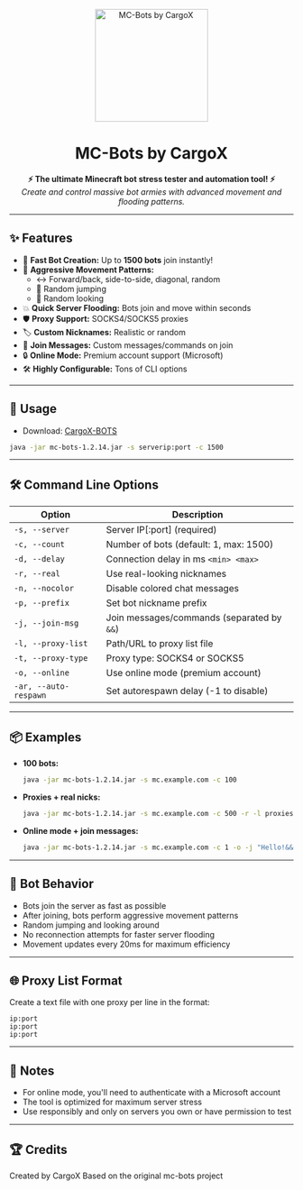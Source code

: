 <p align="center">
  <img src="https://placehold.co/200x200?text=MC-Bots" alt="MC-Bots by CargoX" width="200"/>
</p>

<h1 align="center">MC-Bots by CargoX</h1>
<p align="center">
  <b>⚡ The ultimate Minecraft bot stress tester and automation tool! ⚡</b><br>
  <i>Create and control massive bot armies with advanced movement and flooding patterns.</i>
</p>

---

## ✨ Features

- 🚀 **Fast Bot Creation:** Up to <b>1500 bots</b> join instantly!
- 🤖 **Aggressive Movement Patterns:**
  - ↔️ Forward/back, side-to-side, diagonal, random
  - 🦘 Random jumping
  - 👀 Random looking
- 💥 **Quick Server Flooding:** Bots join and move within seconds
- 🛡️ **Proxy Support:** SOCKS4/SOCKS5 proxies
- 🏷️ **Custom Nicknames:** Realistic or random
- 💬 **Join Messages:** Custom messages/commands on join
- 🔒 **Online Mode:** Premium account support (Microsoft)
- 🛠️ **Highly Configurable:** Tons of CLI options

---

## 🚀 Usage

- Download: [CargoX-BOTS](https://mega.nz/file/UogGgR4Z#9PIKDi_0t4jqsvC4MELgMoBPEg19JTzTngXHATvWd6I)

```bash
java -jar mc-bots-1.2.14.jar -s serverip:port -c 1500
```

---

## 🛠️ Command Line Options

| Option                | Description                                         |
|-----------------------|-----------------------------------------------------|
| `-s, --server`        | Server IP[:port] (required)                         |
| `-c, --count`         | Number of bots (default: 1, max: 1500)              |
| `-d, --delay`         | Connection delay in ms `<min> <max>`                |
| `-r, --real`          | Use real-looking nicknames                          |
| `-n, --nocolor`       | Disable colored chat messages                       |
| `-p, --prefix`        | Set bot nickname prefix                             |
| `-j, --join-msg`      | Join messages/commands (separated by `&&`)          |
| `-l, --proxy-list`    | Path/URL to proxy list file                         |
| `-t, --proxy-type`    | Proxy type: SOCKS4 or SOCKS5                        |
| `-o, --online`        | Use online mode (premium account)                   |
| `-ar, --auto-respawn` | Set autorespawn delay (-1 to disable)               |

---

## 📦 Examples

- **100 bots:**
  ```bash
  java -jar mc-bots-1.2.14.jar -s mc.example.com -c 100
  ```
- **Proxies + real nicks:**
  ```bash
  java -jar mc-bots-1.2.14.jar -s mc.example.com -c 500 -r -l proxies.txt -t SOCKS4
  ```
- **Online mode + join messages:**
  ```bash
  java -jar mc-bots-1.2.14.jar -s mc.example.com -c 1 -o -j "Hello!&&/spawn"
  ```

---

## 🤖 Bot Behavior

- Bots join the server as fast as possible
- After joining, bots perform aggressive movement patterns
- Random jumping and looking around
- No reconnection attempts for faster server flooding
- Movement updates every 20ms for maximum efficiency

---

## 🌐 Proxy List Format

Create a text file with one proxy per line in the format:
```
ip:port
ip:port
ip:port
```

---

## 📝 Notes

- For online mode, you'll need to authenticate with a Microsoft account
- The tool is optimized for maximum server stress
- Use responsibly and only on servers you own or have permission to test

---

## 🏆 Credits

Created by CargoX
Based on the original mc-bots project
